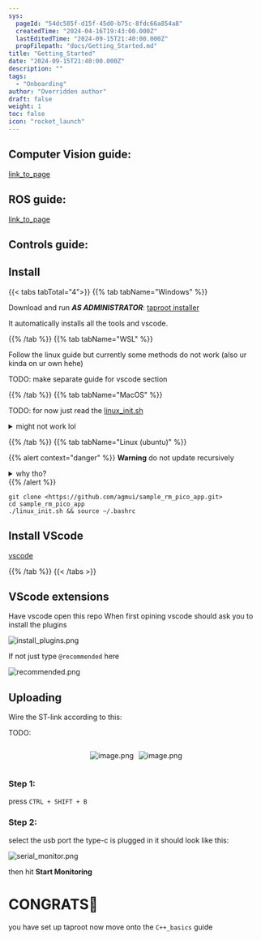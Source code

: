 ```yaml
---
sys:
  pageId: "54dc585f-d15f-45d0-b75c-8fdc66a854a8"
  createdTime: "2024-04-16T19:43:00.000Z"
  lastEditedTime: "2024-09-15T21:40:00.000Z"
  propFilepath: "docs/Getting_Started.md"
title: "Getting_Started"
date: "2024-09-15T21:40:00.000Z"
description: ""
tags:
  - "Onboarding"
author: "Overridden author"
draft: false
weight: 1
toc: false
icon: "rocket_launch"
---
```


## Computer Vision guide:

[link_to_page](86d45bc0-388b-4d26-8848-44f255f73d0e)

## ROS guide:

[link_to_page](3c76c1de-ec8f-46d6-8b0a-294005edc2d5)

## Controls guide:

## Install

{{< tabs tabTotal="4">}}
{{% tab tabName="Windows" %}}

Download and run _**AS ADMINISTRATOR**_: [taproot installer](https://github.com/Thornbots/TeachingFreshies/releases/tag/1.0)

It automatically installs all the tools and vscode.

{{% /tab %}}
{{% tab tabName="WSL" %}}

Follow the linux guide but currently some methods do not work (also ur kinda on ur own hehe)

TODO: make separate guide for vscode section

{{% /tab %}}
{{% tab tabName="MacOS" %}}

TODO: for now just read the [linux_init.sh](https://github.com/agmui/sample_rm_pico_app/blob/main/linux_init.sh)

<details>
<summary>might not work lol</summary>

`brew install libusb pkg-config`

Next install: [vscode](https://code.visualstudio.com/Download)

</details>

{{% /tab %}}
{{% tab tabName="Linux (ubuntu)" %}}

{{% alert context="danger" %}}
**Warning** do not update recursively
<details>
<summary>why tho?</summary>
There are some submodules that may go on for a while (like tinyusb) and I highly
recommend you don't need to get them.
If you want to see what submodules I update just look in `linux_init.sh`
</details>
{{% /alert %}}

```shell
git clone <https://github.com/agmui/sample_rm_pico_app.git>
cd sample_rm_pico_app
./linux_init.sh && source ~/.bashrc
```

## Install VScode

[vscode](https://code.visualstudio.com/Download)

{{% /tab %}}
{{< /tabs >}}

## VScode extensions

Have vscode open this repo
When first opining vscode should ask you to install the plugins

![install_plugins.png](https://prod-files-secure.s3.us-west-2.amazonaws.com/d518164a-d88e-44d1-a4ee-3adb3bd8bce0/89bd30f0-1825-4e77-867b-0a41ce370880/install_plugins.png?X-Amz-Algorithm=AWS4-HMAC-SHA256&X-Amz-Content-Sha256=UNSIGNED-PAYLOAD&X-Amz-Credential=ASIAZI2LB4665MEO3ZK2%2F20250326%2Fus-west-2%2Fs3%2Faws4_request&X-Amz-Date=20250326T090831Z&X-Amz-Expires=3600&X-Amz-Security-Token=IQoJb3JpZ2luX2VjEMD%2F%2F%2F%2F%2F%2F%2F%2F%2F%2FwEaCXVzLXdlc3QtMiJIMEYCIQDP%2BqIILTbHAWTIEkJ1LhLKLQIxSSVpDnYd1bZoCKj5lQIhAOZy3pFSK2DWdoi5cfJudykkBvo%2FMSiZYI7b1cXVrpPJKv8DCCkQABoMNjM3NDIzMTgzODA1Igw8%2B%2BkHz7dLi95qkvwq3AOBe4Jl6WM8O4vSyYDLg6EBOqIJ9YnJtbOEiNjok1nTMLTJf2Y2lao9xn0F7cA0fvVG%2FEqs8%2B%2BC51w9YmKd5QzA%2BL4qboSCQFhYjGy9KlFXzKVQPfy1IgyqHuy2c2zsCGuWA2MudNPPEAZJJumSltl8d2p9res2TFmlKdNkoiK6J%2BAXQruwTMIWRfZaoPGaue97BDz78%2ByrLrpkNuD6dVJUi4Y9A0mlt23eItePYo1JbQRtjTA4BDYDBnT2AYQprmXQZKQuCQHUdcefJ%2Bu%2FgTezO0jwYkCGOu9NQaGBa%2BlUKk3QIog8WhcDMTbNxwzC4TIYWNo6xDYkweWcuCGhoQx1ExRhFrJJZiAZDj%2FsH0JYhrwdErRZk9HFsmRqR%2FSm%2BaxtMckqKLYuMU1wHjAPWlyQWxPSS0nJaGsRvGrP%2FZF%2BVOMpgZTbxriBldzEWzWuRkYX%2FxndHYMGocbMAbCQlWxQ35GbYhiREapTj8et80Y8huz0n1FoMYq0Vc9DimhsJnTdmVNxnjXupODGDkinqH%2FWvDMzfgw0RrxdsmSGb2Wa2gkbYg%2BtAIeQ8Hkh45jvShaFKeZafK1fXPLAB74x1P2S2QjE41M3HzG6DwY3gWL8KZwclc%2BNGP8ZHdO%2BZzC87I6%2FBjqkAekvSsOwfPR%2FZkCd9fY5csf2MGCepIQxi5knymPh6LsY6JNm86Uml59Q1NZ5tvTtaiuuASKbNqfkEKNVJTE2SGc1Wb0A5CEzZFAeuLkBmOPPdiHI2Vce%2F8iBxR%2BoZbXorQYZZdakK2U7OvlbFjZIpiYMD6lnnJ%2Bo7q5Ewfzy%2FnaxXPoay00z1gGPpT3DZBnQjCDTJZvv2Qwt4QfS8GEheBKSO9m%2F&X-Amz-Signature=be529d70f59ac8d54bb1660da5a8ed0f672af467edc6a682d6ab81ebc5490b74&X-Amz-SignedHeaders=host&x-id=GetObject)

If not just type `@recommended` here  

![recommended.png](https://prod-files-secure.s3.us-west-2.amazonaws.com/d518164a-d88e-44d1-a4ee-3adb3bd8bce0/61e661e9-5d85-4dfc-be0d-8d2097a5e793/recommended.png?X-Amz-Algorithm=AWS4-HMAC-SHA256&X-Amz-Content-Sha256=UNSIGNED-PAYLOAD&X-Amz-Credential=ASIAZI2LB4665MEO3ZK2%2F20250326%2Fus-west-2%2Fs3%2Faws4_request&X-Amz-Date=20250326T090831Z&X-Amz-Expires=3600&X-Amz-Security-Token=IQoJb3JpZ2luX2VjEMD%2F%2F%2F%2F%2F%2F%2F%2F%2F%2FwEaCXVzLXdlc3QtMiJIMEYCIQDP%2BqIILTbHAWTIEkJ1LhLKLQIxSSVpDnYd1bZoCKj5lQIhAOZy3pFSK2DWdoi5cfJudykkBvo%2FMSiZYI7b1cXVrpPJKv8DCCkQABoMNjM3NDIzMTgzODA1Igw8%2B%2BkHz7dLi95qkvwq3AOBe4Jl6WM8O4vSyYDLg6EBOqIJ9YnJtbOEiNjok1nTMLTJf2Y2lao9xn0F7cA0fvVG%2FEqs8%2B%2BC51w9YmKd5QzA%2BL4qboSCQFhYjGy9KlFXzKVQPfy1IgyqHuy2c2zsCGuWA2MudNPPEAZJJumSltl8d2p9res2TFmlKdNkoiK6J%2BAXQruwTMIWRfZaoPGaue97BDz78%2ByrLrpkNuD6dVJUi4Y9A0mlt23eItePYo1JbQRtjTA4BDYDBnT2AYQprmXQZKQuCQHUdcefJ%2Bu%2FgTezO0jwYkCGOu9NQaGBa%2BlUKk3QIog8WhcDMTbNxwzC4TIYWNo6xDYkweWcuCGhoQx1ExRhFrJJZiAZDj%2FsH0JYhrwdErRZk9HFsmRqR%2FSm%2BaxtMckqKLYuMU1wHjAPWlyQWxPSS0nJaGsRvGrP%2FZF%2BVOMpgZTbxriBldzEWzWuRkYX%2FxndHYMGocbMAbCQlWxQ35GbYhiREapTj8et80Y8huz0n1FoMYq0Vc9DimhsJnTdmVNxnjXupODGDkinqH%2FWvDMzfgw0RrxdsmSGb2Wa2gkbYg%2BtAIeQ8Hkh45jvShaFKeZafK1fXPLAB74x1P2S2QjE41M3HzG6DwY3gWL8KZwclc%2BNGP8ZHdO%2BZzC87I6%2FBjqkAekvSsOwfPR%2FZkCd9fY5csf2MGCepIQxi5knymPh6LsY6JNm86Uml59Q1NZ5tvTtaiuuASKbNqfkEKNVJTE2SGc1Wb0A5CEzZFAeuLkBmOPPdiHI2Vce%2F8iBxR%2BoZbXorQYZZdakK2U7OvlbFjZIpiYMD6lnnJ%2Bo7q5Ewfzy%2FnaxXPoay00z1gGPpT3DZBnQjCDTJZvv2Qwt4QfS8GEheBKSO9m%2F&X-Amz-Signature=e31fcbaa473d891f7a5fc360f469cd31c335fdd282061bab1d6e1611caf95b0c&X-Amz-SignedHeaders=host&x-id=GetObject)

## Uploading

Wire the ST-link according to this:

TODO:

<div style="display: flex;flex-direction: row; column-gap:10px; max-width: 630px;justify-content: center;">
<div>

![image.png](https://prod-files-secure.s3.us-west-2.amazonaws.com/d518164a-d88e-44d1-a4ee-3adb3bd8bce0/210ecb78-1116-4d7b-b9b7-2292f66fa2c2/image.png?X-Amz-Algorithm=AWS4-HMAC-SHA256&X-Amz-Content-Sha256=UNSIGNED-PAYLOAD&X-Amz-Credential=ASIAZI2LB4667X37UQ6I%2F20250326%2Fus-west-2%2Fs3%2Faws4_request&X-Amz-Date=20250326T090838Z&X-Amz-Expires=3600&X-Amz-Security-Token=IQoJb3JpZ2luX2VjEMD%2F%2F%2F%2F%2F%2F%2F%2F%2F%2FwEaCXVzLXdlc3QtMiJIMEYCIQCnA1peUZX7ZsR9JRh1UnDnd8kdnkvt4HCGGPLofRSuDgIhAO9MmxFf2zxHqtpDhnTqjg5qp%2BjdHwAbojQbOn2GI1U6Kv8DCCkQABoMNjM3NDIzMTgzODA1IgyD4UiGnZQ3KOyKr4gq3AMlaMntahN4uRQY4HVHL6c%2B%2FTzWTAMav76AqFAcj0Xp7jcfXoRt%2BmtLhpdABfsbYbKjbBVXH2peYibXqMiH6blJp2SESsaW4BvPA%2FdxIvRZjiRPsMFZa4s%2FP2ntk9hEJ7orWzcboOPjQWIxsPExttSAN1A46jKOh3Zqd8BbbomePN3CefAb4cWMHZHPKqVu0EqCrdNY6DvuAgrwo1ODKOSPI8iXG5nVGvRxDOsKHlw7q09Ci6RO7ZZ4SUxE2wEWwLqTSWabw1xHrxsWNxF9IQuWM4VMlifL1xIecFfEnG3Zy3psjmInJEgYNiFQVpUXOhzcbMtBeQte3ucQ6rlYi7e8bgmJEMAI73fFdqTibSnIavxKjbRS%2BzEnoFkU5QSX%2FK0sYDJO%2BRxsBBBX5VdZVuzx9xW%2Fe6hVTINgRoV5E%2FXTgcL1VFu6Ni5nlcv2QCHa0nmH5futhvhAzTd1%2FfRBA80bHmDnnMlfI61%2Fk5QLWGa0vqqIK2phaSD5uLa5KFDebJc%2BGU03ymSaOBqY2KaxgQoEOTxv%2FII7NpY%2Bf3Lb%2B2tq6m1PVf18eTEF902VKt6jfqkxMiyzJc4urt2hxxte5gRofA2lnnfd37i32N1BuyvUBCp84qoUKM%2BNV6XnhDCT646%2FBjqkAW8SQblaIyqYXSzNbAIXbjjfAdb%2B3b8tMUek62AnK%2BtQOEBmEBxJ5fjZxjdnd3YaKQ91bHU5fZUf9Q5d2o7MGXPLTg2p63Nng3czqBszu%2BOojlU8Lu0%2FnxE%2BRd29%2FIL%2BoUOoMraE2Cgy%2FcA2mzOi5cWDzD2lDheLznKM%2BCDuhPQDiOOo4b3Zvlx%2B8ixWEHrYJC7ngf6NLe0WrIV5JyjHqWVkylh2&X-Amz-Signature=2bd0d0ad4e7cda0a6f9ebafe5488be74dbfb1551c3a08e143316361abb433020&X-Amz-SignedHeaders=host&x-id=GetObject)

</div>
<div>

![image.png](https://prod-files-secure.s3.us-west-2.amazonaws.com/d518164a-d88e-44d1-a4ee-3adb3bd8bce0/33a0fd0f-8ca6-4a86-8e09-26e95ded1fff/image.png?X-Amz-Algorithm=AWS4-HMAC-SHA256&X-Amz-Content-Sha256=UNSIGNED-PAYLOAD&X-Amz-Credential=ASIAZI2LB466SFSD6NBT%2F20250326%2Fus-west-2%2Fs3%2Faws4_request&X-Amz-Date=20250326T090838Z&X-Amz-Expires=3600&X-Amz-Security-Token=IQoJb3JpZ2luX2VjEMD%2F%2F%2F%2F%2F%2F%2F%2F%2F%2FwEaCXVzLXdlc3QtMiJHMEUCIEw7SHGa6Mbwz5rRxnznpb2eYlmkzmxW1Ju2elcev3gvAiEAwgY0DdpKL259%2FB5qTDEk1u%2BWRKJJqkWtsNSzvrhCXvUq%2FwMIKRAAGgw2Mzc0MjMxODM4MDUiDOVoG5Jlyz0oU3r2%2FCrcA58rV1GEza5UIDd64Vrv8wesiAU4FHtWDgAI0rBCjZbkHPKovzZjZWWnpTW2JN46yqY6gTBPvDF4ORgKbwOJQAlKot7wqOpMAYIha3y7vmX6Z1ITdgyZAQaQXW8Z0CrT1LF7qmYVnqlNlVj2JSEzjskYg8F8dzGRCpTcQGbLdoBRB4ZfbXWRtlub0RxqyXip2%2FvXQ7RYNl9%2FCpaTfR7eAZe5UTNCZ3fxBPak9%2FI%2FqLz2TVW6%2FOhw6fOyxGP3sJEMGB%2Fs5bOaTl86wN9FayseTyrga%2BJTxu%2Fx7dvcKNJSWhW5mvCMp89qV5OFEgTF30gmCFfPEXutD6geUX%2FkWwZUKLE%2BFxxe92StKRoIxxzzzIIJn3UFEABja9yaGif61tPncqbxdEqUf%2Bbr7L7MfCWaoEBpCoyWFsZluADtpvJOWTx97c5YbA9vauPHhb0FUfIra3fL4w%2BS7gun8qWTlI6SMKZCf7xMRTYJbIs9Gh6VBO0Imf19%2BT92g%2Fw1fX2ENTzAwPYi9%2FZwcEBjPR0Fhg1ZMNlrgMOojbFzALZsR64Id9fXcX%2FeY9MSJ%2BCwD7DB6hPmyKhtzsfdF%2B5VmRxmA%2BTwtDxEGHJgwB7oQmmOwxMygEHKbZ5c2DIF0ObdSgocMIrtjr8GOqUBcLV3FtjwEzeokc1U3L01LOwCmIDnV7J49hIPgmzgZKL8u9BuWfHg4qgBAHPypbPhOsA%2FLg7HgEiTqt9KA0BJf6IC%2FKbrsLw5Fk1Lf6y36LT20dt%2BdpbJJTFs42igADC765FSHSPhenN4KD8I%2FDjWIb3f5fsbb5HKsnErRQklS1jLDrhyzBBCl%2B3APPkpbrGV%2Bi9Fa9J5eA34NOwTyPwkU5zSF9jt&X-Amz-Signature=77b3e98516e7f8e531a1b90948d6ba2fd4faf5b7e1c4d24013b6e21853b3c239&X-Amz-SignedHeaders=host&x-id=GetObject)

</div>
</div>

### Step 1:

press `CTRL + SHIFT + B`

### Step 2:

select the usb port the type-c is plugged in it should look like this:

![serial_monitor.png](https://prod-files-secure.s3.us-west-2.amazonaws.com/d518164a-d88e-44d1-a4ee-3adb3bd8bce0/f03f4774-05d4-4393-b6a0-d5efb6d315ab/serial_monitor.png?X-Amz-Algorithm=AWS4-HMAC-SHA256&X-Amz-Content-Sha256=UNSIGNED-PAYLOAD&X-Amz-Credential=ASIAZI2LB4665MEO3ZK2%2F20250326%2Fus-west-2%2Fs3%2Faws4_request&X-Amz-Date=20250326T090831Z&X-Amz-Expires=3600&X-Amz-Security-Token=IQoJb3JpZ2luX2VjEMD%2F%2F%2F%2F%2F%2F%2F%2F%2F%2FwEaCXVzLXdlc3QtMiJIMEYCIQDP%2BqIILTbHAWTIEkJ1LhLKLQIxSSVpDnYd1bZoCKj5lQIhAOZy3pFSK2DWdoi5cfJudykkBvo%2FMSiZYI7b1cXVrpPJKv8DCCkQABoMNjM3NDIzMTgzODA1Igw8%2B%2BkHz7dLi95qkvwq3AOBe4Jl6WM8O4vSyYDLg6EBOqIJ9YnJtbOEiNjok1nTMLTJf2Y2lao9xn0F7cA0fvVG%2FEqs8%2B%2BC51w9YmKd5QzA%2BL4qboSCQFhYjGy9KlFXzKVQPfy1IgyqHuy2c2zsCGuWA2MudNPPEAZJJumSltl8d2p9res2TFmlKdNkoiK6J%2BAXQruwTMIWRfZaoPGaue97BDz78%2ByrLrpkNuD6dVJUi4Y9A0mlt23eItePYo1JbQRtjTA4BDYDBnT2AYQprmXQZKQuCQHUdcefJ%2Bu%2FgTezO0jwYkCGOu9NQaGBa%2BlUKk3QIog8WhcDMTbNxwzC4TIYWNo6xDYkweWcuCGhoQx1ExRhFrJJZiAZDj%2FsH0JYhrwdErRZk9HFsmRqR%2FSm%2BaxtMckqKLYuMU1wHjAPWlyQWxPSS0nJaGsRvGrP%2FZF%2BVOMpgZTbxriBldzEWzWuRkYX%2FxndHYMGocbMAbCQlWxQ35GbYhiREapTj8et80Y8huz0n1FoMYq0Vc9DimhsJnTdmVNxnjXupODGDkinqH%2FWvDMzfgw0RrxdsmSGb2Wa2gkbYg%2BtAIeQ8Hkh45jvShaFKeZafK1fXPLAB74x1P2S2QjE41M3HzG6DwY3gWL8KZwclc%2BNGP8ZHdO%2BZzC87I6%2FBjqkAekvSsOwfPR%2FZkCd9fY5csf2MGCepIQxi5knymPh6LsY6JNm86Uml59Q1NZ5tvTtaiuuASKbNqfkEKNVJTE2SGc1Wb0A5CEzZFAeuLkBmOPPdiHI2Vce%2F8iBxR%2BoZbXorQYZZdakK2U7OvlbFjZIpiYMD6lnnJ%2Bo7q5Ewfzy%2FnaxXPoay00z1gGPpT3DZBnQjCDTJZvv2Qwt4QfS8GEheBKSO9m%2F&X-Amz-Signature=90f6558a4131049e0a813b3508a58eacfbc61c9f25bfe3804213a62df48bcbbd&X-Amz-SignedHeaders=host&x-id=GetObject)

then hit **Start Monitoring**

# CONGRATS🎉

you have set up taproot now move onto the `C++_basics` guide
